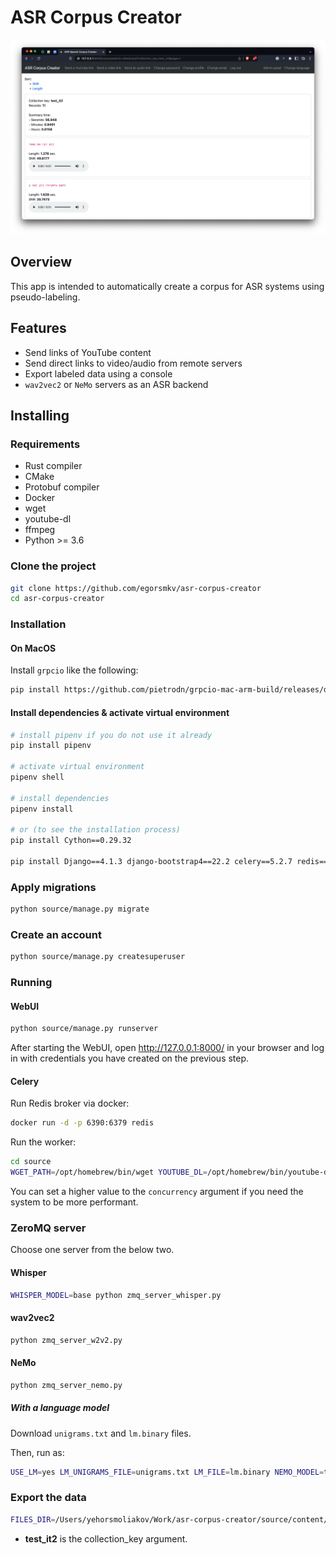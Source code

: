 # ASR Corpus Creator

<a href="https://raw.githubusercontent.com/egorsmkv/asr-corpus-creator/main/screenshots/screen1.jpg"><img src="./screenshots/screen1.jpg" width="600"></a>

## Overview

This app is intended to automatically create a corpus for ASR systems using pseudo-labeling.

## Features

- Send links of YouTube content
- Send direct links to video/audio from remote servers
- Export labeled data using a console
- `wav2vec2` or `NeMo` servers as an ASR backend

## Installing

### Requirements

- Rust compiler
- CMake
- Protobuf compiler
- Docker
- wget
- youtube-dl
- ffmpeg
- Python >= 3.6

### Clone the project

```bash
git clone https://github.com/egorsmkv/asr-corpus-creator
cd asr-corpus-creator
```

### Installation

#### On MacOS

Install `grpcio` like the following:

```bash
pip install https://github.com/pietrodn/grpcio-mac-arm-build/releases/download/1.50.0/grpcio-1.50.0-cp310-cp310-macosx_11_0_arm64.whl
```

#### Install dependencies & activate virtual environment

```bash
# install pipenv if you do not use it already
pip install pipenv

# activate virtual environment
pipenv shell

# install dependencies
pipenv install

# or (to see the installation process)
pip install Cython==0.29.32

pip install Django==4.1.3 django-bootstrap4==22.2 celery==5.2.7 redis==4.3.3 librosa==0.9.1 torch==1.13.0 torchaudio==0.13.0 pyzmq==23.1.0 transformers==4.20.1 loguru==0.6.0 psutil==5.9.1 pyctcdecode==0.3.0 'nemo-toolkit[asr]==1.12.0' git+https://github.com/openai/whisper.git
```

### Apply migrations

```bash
python source/manage.py migrate
```

### Create an account

```bash
python source/manage.py createsuperuser
```

### Running

#### WebUI

```bash
python source/manage.py runserver
```

After starting the WebUI, open http://127.0.0.1:8000/ in your browser and log in with credentials you have created on the previous step.

#### Celery

Run Redis broker via docker:

```bash
docker run -d -p 6390:6379 redis
```

Run the worker:

```bash
cd source
WGET_PATH=/opt/homebrew/bin/wget YOUTUBE_DL=/opt/homebrew/bin/youtube-dl FFMPEG_PATH=/Users/yehorsmoliakov/opt/miniconda3/bin/ffmpeg celery -A app worker -l INFO --concurrency 1
```

You can set a higher value to the `concurrency` argument if you need the system to be more performant.

### ZeroMQ server

Choose one server from the below two.

#### Whisper

```bash
WHISPER_MODEL=base python zmq_server_whisper.py
```

#### wav2vec2

```bash
python zmq_server_w2v2.py
```

#### NeMo

```bash
python zmq_server_nemo.py
```

##### With a language model

Download `unigrams.txt` and `lm.binary` files.

Then, run as:

```bash
USE_LM=yes LM_UNIGRAMS_FILE=unigrams.txt LM_FILE=lm.binary NEMO_MODEL=theodotus/stt_uk_squeezeformer_ctc_ml python zmq_server_nemo.py
```

### Export the data

```bash
FILES_DIR=/Users/yehorsmoliakov/Work/asr-corpus-creator/source/content/media/audios/ python source/manage.py export_utterances_as_jsonl test_it2 > records.jsonl
```

- **test_it2** is the collection_key argument.
